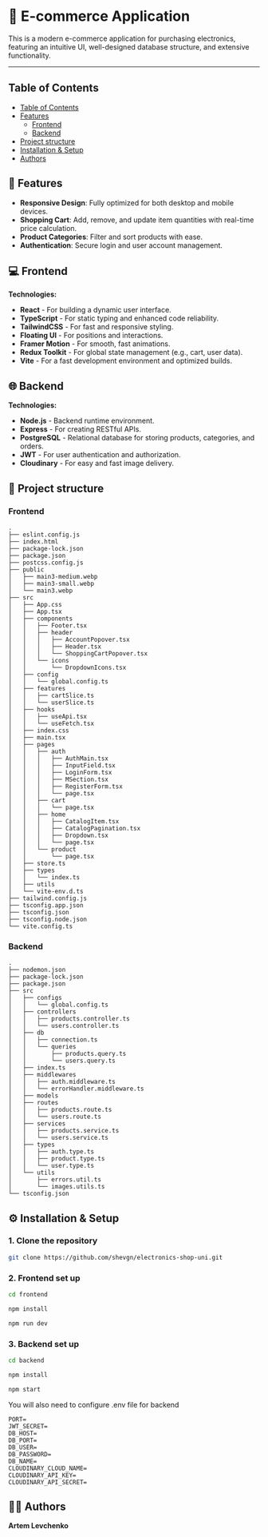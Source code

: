 # 🛒 E-commerce Application

This is a modern e-commerce application for purchasing electronics, featuring an intuitive UI, well-designed database structure, and extensive functionality.

---

## Table of Contents

- [Table of Contents](#table-of-contents)
- [Features](#-features)
  - [Frontend](#-frontend)
  - [Backend](#-backend)
- [Project structure](#-project-structure)
- [Installation & Setup](#-installation--setup)
- [Authors](#-authors)

## 🚀 Features

- **Responsive Design**: Fully optimized for both desktop and mobile devices.
- **Shopping Cart**: Add, remove, and update item quantities with real-time price calculation.
- **Product Categories**: Filter and sort products with ease.
- **Authentication**: Secure login and user account management.

## 💻 Frontend

**Technologies:**

- **React** - For building a dynamic user interface.
- **TypeScript** - For static typing and enhanced code reliability.
- **TailwindCSS** - For fast and responsive styling.
- **Floating UI** - For positions and interactions.
- **Framer Motion** - For smooth, fast animations.
- **Redux Toolkit** - For global state management (e.g., cart, user data).
- **Vite** - For a fast development environment and optimized builds.

## 🌐 Backend

**Technologies:**

- **Node.js** - Backend runtime environment.
- **Express** - For creating RESTful APIs.
- **PostgreSQL** - Relational database for storing products, categories, and orders.
- **JWT** - For user authentication and authorization.
- **Cloudinary** - For easy and fast image delivery.

## 📁 Project structure

### Frontend

```
.
├── eslint.config.js
├── index.html
├── package-lock.json
├── package.json
├── postcss.config.js
├── public
│   ├── main3-medium.webp
│   ├── main3-small.webp
│   └── main3.webp
├── src
│   ├── App.css
│   ├── App.tsx
│   ├── components
│   │   ├── Footer.tsx
│   │   ├── header
│   │   │   ├── AccountPopover.tsx
│   │   │   ├── Header.tsx
│   │   │   └── ShoppingCartPopover.tsx
│   │   └── icons
│   │       └── DropdownIcons.tsx
│   ├── config
│   │   └── global.config.ts
│   ├── features
│   │   ├── cartSlice.ts
│   │   └── userSlice.ts
│   ├── hooks
│   │   ├── useApi.tsx
│   │   └── useFetch.tsx
│   ├── index.css
│   ├── main.tsx
│   ├── pages
│   │   ├── auth
│   │   │   ├── AuthMain.tsx
│   │   │   ├── InputField.tsx
│   │   │   ├── LoginForm.tsx
│   │   │   ├── MSection.tsx
│   │   │   ├── RegisterForm.tsx
│   │   │   └── page.tsx
│   │   ├── cart
│   │   │   └── page.tsx
│   │   ├── home
│   │   │   ├── CatalogItem.tsx
│   │   │   ├── CatalogPagination.tsx
│   │   │   ├── Dropdown.tsx
│   │   │   └── page.tsx
│   │   └── product
│   │       └── page.tsx
│   ├── store.ts
│   ├── types
│   │   └── index.ts
│   ├── utils
│   └── vite-env.d.ts
├── tailwind.config.js
├── tsconfig.app.json
├── tsconfig.json
├── tsconfig.node.json
└── vite.config.ts
```

### Backend

```
.
├── nodemon.json
├── package-lock.json
├── package.json
├── src
│   ├── configs
│   │   └── global.config.ts
│   ├── controllers
│   │   ├── products.controller.ts
│   │   └── users.controller.ts
│   ├── db
│   │   ├── connection.ts
│   │   └── queries
│   │       ├── products.query.ts
│   │       └── users.query.ts
│   ├── index.ts
│   ├── middlewares
│   │   ├── auth.middleware.ts
│   │   └── errorHandler.middleware.ts
│   ├── models
│   ├── routes
│   │   ├── products.route.ts
│   │   └── users.route.ts
│   ├── services
│   │   ├── products.service.ts
│   │   └── users.service.ts
│   ├── types
│   │   ├── auth.type.ts
│   │   ├── product.type.ts
│   │   └── user.type.ts
│   └── utils
│       ├── errors.util.ts
│       └── images.utils.ts
└── tsconfig.json
```

## ⚙️ Installation & Setup

### 1. Clone the repository

```bash
git clone https://github.com/shevgn/electronics-shop-uni.git
```

### 2. Frontend set up

```bash
cd frontend

npm install

npm run dev
```

### 3. Backend set up

```bash
cd backend

npm install

npm start
```

You will also need to configure .env file for backend

```.evn.example
PORT=
JWT_SECRET=
DB_HOST=
DB_PORT=
DB_USER=
DB_PASSWORD=
DB_NAME=
CLOUDINARY_CLOUD_NAME=
CLOUDINARY_API_KEY=
CLOUDINARY_API_SECRET=
```

## 👨‍💻 Authors

**Artem Levchenko**
